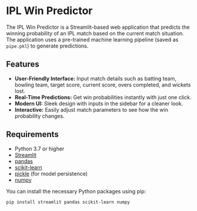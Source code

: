 # IPL Win Predictor

The IPL Win Predictor is a Streamlit-based web application that predicts the winning probability of an IPL match based on the current match situation. The application uses a pre-trained machine learning pipeline (saved as `pipe.pkl`) to generate predictions.

## Features

- **User-Friendly Interface:** Input match details such as batting team, bowling team, target score, current score, overs completed, and wickets lost.
- **Real-Time Predictions:** Get win probabilities instantly with just one click.
- **Modern UI:** Sleek design with inputs in the sidebar for a cleaner look.
- **Interactive:** Easily adjust match parameters to see how the win probability changes.

## Requirements

- Python 3.7 or higher
- [Streamlit](https://streamlit.io/)
- [pandas](https://pandas.pydata.org/)
- [scikit-learn](https://scikit-learn.org/)
- [pickle](https://docs.python.org/3/library/pickle.html) (for model persistence)
- [numpy](https://numpy.org/)

You can install the necessary Python packages using pip:

```bash
pip install streamlit pandas scikit-learn numpy
